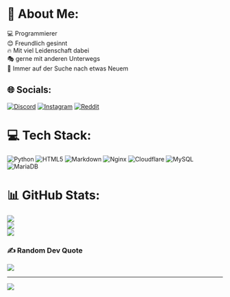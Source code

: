 # 💫 About Me:
💻 Programmierer<br>😊 Freundlich gesinnt<br>🔥 Mit viel Leidenschaft dabei<br>🎭 gerne mit anderen Unterwegs<br>🔭 Immer auf der Suche nach etwas Neuem


## 🌐 Socials:
[![Discord](https://img.shields.io/badge/Discord-%237289DA.svg?logo=discord&logoColor=white)](https://discord.gg/UckgcQZcNE) [![Instagram](https://img.shields.io/badge/Instagram-%23E4405F.svg?logo=Instagram&logoColor=white)](https://instagram.com/zarroc05) [![Reddit](https://img.shields.io/badge/Reddit-%23FF4500.svg?logo=Reddit&logoColor=white)](https://reddit.com/user/zarroc79) 

# 💻 Tech Stack:
![Python](https://img.shields.io/badge/python-3670A0?style=for-the-badge&logo=python&logoColor=ffdd54) ![HTML5](https://img.shields.io/badge/html5-%23E34F26.svg?style=for-the-badge&logo=html5&logoColor=white) ![Markdown](https://img.shields.io/badge/markdown-%23000000.svg?style=for-the-badge&logo=markdown&logoColor=white) ![Nginx](https://img.shields.io/badge/nginx-%23009639.svg?style=for-the-badge&logo=nginx&logoColor=white) ![Cloudflare](https://img.shields.io/badge/Cloudflare-F38020?style=for-the-badge&logo=Cloudflare&logoColor=white) ![MySQL](https://img.shields.io/badge/mysql-%2300f.svg?style=for-the-badge&logo=mysql&logoColor=white) ![MariaDB](https://img.shields.io/badge/MariaDB-003545?style=for-the-badge&logo=mariadb&logoColor=white)
# 📊 GitHub Stats:
![](https://github-readme-stats.vercel.app/api?username=zarroc05&theme=darcula&hide_border=false&include_all_commits=false&count_private=false)<br/>
![](https://github-readme-streak-stats.herokuapp.com/?user=zarroc05&theme=darcula&hide_border=false)<br/>
![](https://github-readme-stats.vercel.app/api/top-langs/?username=zarroc05&theme=darcula&hide_border=false&include_all_commits=false&count_private=false&layout=compact)

### ✍️ Random Dev Quote
![](https://quotes-github-readme.vercel.app/api?type=horizontal&theme=dark)

---
[![](https://visitcount.itsvg.in/api?id=zarroc05&icon=5&color=12)](https://visitcount.itsvg.in)

<!-- Proudly created with GPRM ( https://gprm.itsvg.in ) -->
